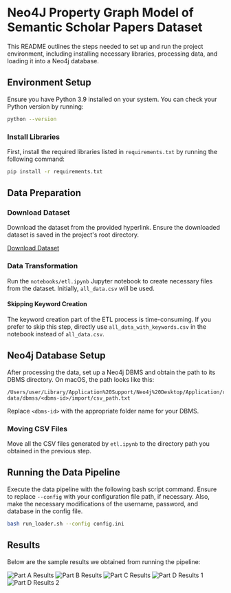 # Neo4J Property Graph Model of Semantic Scholar Papers Dataset

This README outlines the steps needed to set up and run the project environment, including installing necessary libraries, processing data, and loading it into a Neo4j database.

## Environment Setup

Ensure you have Python 3.9 installed on your system. You can check your Python version by running:

```bash
python --version
```

### Install Libraries

First, install the required libraries listed in `requirements.txt` by running the following command:

```bash
pip install -r requirements.txt
```

## Data Preparation

### Download Dataset

Download the dataset from the provided hyperlink. Ensure the downloaded dataset is saved in the project's root directory.

[Download Dataset](https://drive.google.com/drive/folders/19AC2DGWyPLi7hWFlZ3iDD1OgRLlNzxE9?usp=sharing)

### Data Transformation

Run the `notebooks/etl.ipynb` Jupyter notebook to create necessary files from the dataset. Initially, `all_data.csv` will be used.

#### Skipping Keyword Creation

The keyword creation part of the ETL process is time-consuming. If you prefer to skip this step, directly use `all_data_with_keywords.csv` in the notebook instead of `all_data.csv`.

## Neo4j Database Setup

After processing the data, set up a Neo4j DBMS and obtain the path to its DBMS directory. On macOS, the path looks like this:

```
/Users/user/Library/Application%20Support/Neo4j%20Desktop/Application/relate-data/dbmss/<dbms-id>/import/csv_path.txt
```

Replace `<dbms-id>` with the appropriate folder name for your DBMS.

### Moving CSV Files

Move all the CSV files generated by `etl.ipynb` to the directory path you obtained in the previous step.

## Running the Data Pipeline

Execute the data pipeline with the following bash script command. Ensure to replace `--config` with your configuration file path, if necessary. Also, make the necessary modifications of the username, password, and database in the config file.

```bash
bash run_loader.sh --config config.ini
```

## Results

Below are the sample results we obtained from running the pipeline:

![Part A Results](images/partA.png)
![Part B Results](images/partB.png)
![Part C Results](images/partC.png)
![Part D Results 1](images/partD-1.png)
![Part D Results 2](images/partD-2.png)
